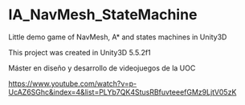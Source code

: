 # IA_NavMesh_StateMachine
Little demo game of NavMesh, A* and states machines in Unity3D

This project was created in Unity3D 5.5.2f1

Máster en diseño y desarrollo de videojuegos de la UOC

https://www.youtube.com/watch?v=p-UcAZ6SGhc&index=4&list=PLYb7QK4StusRBfuvteeefGMz9LjtV05zK

